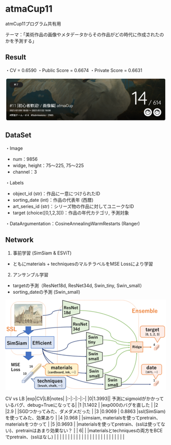 # atmaCup11
atmCup11プログラム共有用

テーマ：「美術作品の画像やメタデータからその作品がどの時代に作成されたのかを予測する」

## Result
・CV = 0.6590
・Public  Score = 0.6674
・Private Score = 0.6631
<p align="center">
<img src='imgs/result.png' width="1000px"/>
 
## DataSet
・Image
 - num：9856
 - widge, height：75〜225, 75〜225
 - channel：3
 
・Labels
 - object_id (str)：作品に一意につけられたID
 - sorting_date (int)：作品の代表年 (西暦) 
 - art_series_id (str)：シリーズ物の作品に対してユニークなID
 - target (choice([0,1,2,3]))：作品の年代カテゴリ, 予測対象
 
・DataArgumentation：CosineAnnealingWarmRestarts (Ranger)
 
## Network
1. 事前学習 (SimSiam & ESViT)
 - ともにmaterials + techniquesのマルチラベルをMSE Lossにより学習
 
2. アンサンブル学習
 -  targetの予測（ResNet18d, ResNet34d, Swin_tiny, Swin_small）
 -  sorting_dateの予測 (Swin_small)
 
<p align="center">
<img src='imgs/network.png' width="1000px"/>


CV vs LB
|exp|CV|LB|notes|
|:-|:-|:-|:-|
|0|1.3993|| 予測にsigmoidがかかっているバグ、debug=Trueになってる|
|1 |1.1402  |  |exp000のバグを直した  |
|2 |2.9  |  |SGDつかってみた、ダメダメだった  |
|3 |0.9069  | 0.8863 |ssl(SimSiam)を使ってみた、効果あり  |
|4 |0.968  |  |simsiam, materialsを使ってpretrain、materialsをつかって  |
|5 |0.9693  |  |materialsを使ってpretrain、(sslは使ってない)、pretrainはあまり効果ない？  |
| 6|  |  |materialsとtechniquesの両方をBCEでpretrain、(sslはなし)  |
| |  |  |  |
| |  |  |  |
| |  |  |  |
| |  |  |  |
| |  |  |  |

